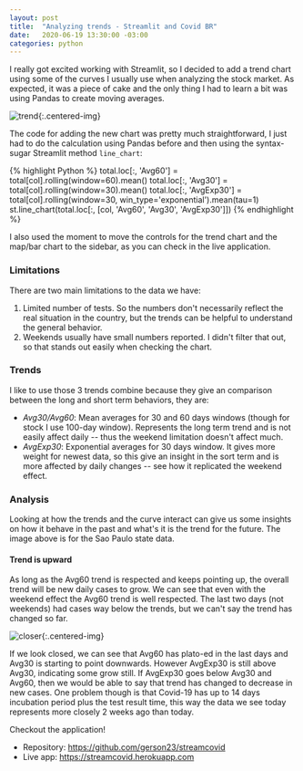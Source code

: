 ```yaml
---
layout: post
title:  "Analyzing trends - Streamlit and Covid BR"
date:   2020-06-19 13:30:00 -03:00
categories: python
---
```


I really got excited working with Streamlit, so I decided to add a trend chart using some of the curves I usually use when analyzing the stock market. As expected, it was a piece of cake and the only thing I had to learn a bit was using Pandas to create moving averages.

![trend]({{site.baseurl}}/assets/trend-chart.png){:.centered-img}

The code for adding the new chart was pretty much straightforward, I just had to do the calculation using Pandas before and then using the syntax-sugar Streamlit method `line_chart`:

{% highlight Python %}
total.loc[:, 'Avg60'] = total[col].rolling(window=60).mean()
total.loc[:, 'Avg30'] = total[col].rolling(window=30).mean()
total.loc[:, 'AvgExp30'] = total[col].rolling(window=30, win_type='exponential').mean(tau=1)
st.line_chart(total.loc[:, [col, 'Avg60', 'Avg30', 'AvgExp30']])
{% endhighlight %}

I also used the moment to move the controls for the trend chart and the map/bar chart to the sidebar, as you can check in the live application.

### Limitations

There are two main limitations to the data we have:

1. Limited number of tests. So the numbers don't necessarily reflect the real situation in the country, but the trends can be helpful to understand the general behavior.
1. Weekends usually have small numbers reported. I didn't filter that out, so that stands out easily when checking the chart.

### Trends

I like to use those 3 trends combine because they give an comparison between the long and short term behaviors, they are:

* _Avg30/Avg60_: Mean averages for 30 and 60 days windows (though for stock I use 100-day window). Represents the long term trend and is not easily affect daily -- thus the weekend limitation doesn't affect much.
* _AvgExp30_: Exponential averages for 30 days window. It gives more weight for newest data, so this give an insight in the sort term and is more affected by daily changes -- see how it replicated the weekend effect.

### Analysis

Looking at how the trends and the curve interact can give us some insights on how it behave in the past and what's it is the trend for the future. The image above is for the Sao Paulo state data.

#### Trend is upward

As long as the Avg60 trend is respected and keeps pointing up, the overall trend will be new daily cases to grow. We can see that even with the weekend effect the Avg60 trend is well respected. The last two days (not weekends) had cases way below the trends, but we can't say the trend has changed so far.

![closer]({{site.baseurl}}/assets/closer-chart.png){:.centered-img}

If we look closed, we can see that Avg60 has plato-ed in the last days and Avg30 is starting to point downwards. However AvgExp30 is still above Avg30, indicating some grow still. If AvgExp30 goes below Avg30 and Avg60, then we would be able to say that trend has changed to decrease in new cases. One problem though is that Covid-19 has up to 14 days incubation period plus the test result time, this way the data we see today represents more closely 2 weeks ago than today.

Checkout the application!

* Repository: <https://github.com/gerson23/streamcovid>
* Live app: <https://streamcovid.herokuapp.com>